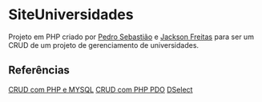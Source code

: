 # SiteUniversidades
Projeto em PHP criado por [Pedro Sebastião](https://github.com/PHSebastiao) e [Jackson Freitas](https://github.com/jacksonMarcelinoFreitas) para ser um CRUD de um projeto de gerenciamento de universidades.

## Referências
[CRUD com PHP e MYSQL](https://devcontratado.com/blog/php/crud-php-mysql)
[CRUD com PHP PDO](https://www.devmedia.com.br/crud-com-php-pdo/28873)
[DSelect](https://www.npmjs.com/package/@jarstone/dselect)